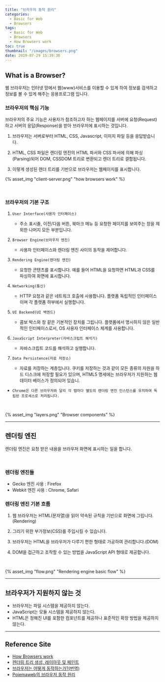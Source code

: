 ```yaml
---
title: "브라우저 동작 원리"
categories:
  - Basic for Web
  - Browsers
tags:
  - Basic for Web
  - Browsers
  - How Browsers work
toc: true
thumbnail: "/images/browsers.png"
date: 2019-07-29 15:39:30
---
```


## What is a Browser?

웹 브라우저는 인터넷 망에서 웹(www)서비스를 이용할 수 있게 하여 정보를 검색하고 정보를 볼 수 있게 해주는 응용프로그램 입니다.
<br/>

<!-- more -->

### 브라우저의 핵심 기능

브라우저의 주요 기능은 사용자가 참조하고자 하는 웹페이지를 서버에 요청(Request)하고 서버의 응답(Response)을 받아 브라우저에 표시하는 것입니다.

1. 브라우저는 서버로부터 HTML, CSS, Javascript, 이미지 파일 등을 응답받습니다.

2. HTML, CSS 파일은 렌더링 엔진의 HTML 파서와 CSS 파서에 의해 파싱(Parsing)되어 DOM, CSSDOM 트리로 변환되고 렌더 트리로 결합됩니다.

3. 이렇게 생성된 렌더 트리를 기반으로 브라우저는 웹페이지를 표시합니다.

{% asset_img "client-server.png" "how browsers work" %}

<br/>

### 브라우저의 기본 구조

1. `User Interface(사용자 인터페이스)`

   - 주소 표시줄, 이전/다음 버튼, 북마크 메뉴 등 요청한 페이지를 보여주는 창을 제외한 나머지 모든 부분입니다.

2. `Browser Engine(브라우저 엔진)`

   - 사용자 인터페이스와 렌더링 엔진 사이의 동작을 제어합니다.

3. `Rendering Engine(렌더링 엔진)`

   - 요청한 콘텐츠를 표시합니다. 예를 들어 HTML을 요청하면 HTML과 CSS를 파싱하여 화면에 표시합니다.

4. `Networking(통신)`

   - HTTP 요청과 같은 네트워크 호출에 사용합니다. 플랫폼 독립적인 인터페이스이며 각 플랫폼 하부에서 실행합니다.

5. `UI Backend(UI 백엔드)`

   - 콤보 박스와 창 같은 기본적인 장치를 그립니다. 플랫폼에서 명시하지 않은 일반적인 인터페이스로서, OS 사용자 인터페이스 체계를 사용합니다.

6. `JavaScript Interpreter(자바스크립트 해석기)`

   - 자바스크립트 코드를 해석하고 실행합니다.

7. `Data Persistence(자료 저장소)`
   - 자료를 저장하는 계층입니다. 쿠키를 저장하는 것과 같이 모든 종류의 자원을 하드 디스크에 저장할 필요가 있으며, HTML5 명세에는 브라우저가 지원하는 웹 데이터 베이스가 정의되어 있습니.

- `Chrome은 다른 브라우저와 달리 각 탭마다 별도의 렌더링 엔진 인스턴스를 유지하여 독립된 프로세스로 처리됩니다.`

<br/>

{% asset_img "layers.png" "Browser components" %}

---

## 렌더링 엔진

렌더링 엔진은 요청 받은 내용을 브라우저 화면에 표시하는 일을 합니다.

<br/>

### 렌더링 엔진들

- Gecko 엔진 사용 : Firefox
- Webkit 엔진 사용 : Chrome, Safari

### 렌더링 엔진 기본 흐름

1. 웹 브라우저는 HTML(문자열)을 읽어 약속된 규칙을 기반으로 화면에 그립니다.(Rendering)

2. 그리기 위한 부가정보(CSS)를 주입시킬 수 있습니다.

3. 브라우저는 HTML을 브라우저가 다루기 편한 형태로 가공하여 관리합니다.(DOM)

4. DOM을 접근하고 조작할 수 있는 방법을 JavaScript API 형태로 제공합니다.

<br/>

{% asset_img "flow.png" "Rendering engine basic flow" %}

---

## 브라우저가 지원하지 않는 것

- 브라우저는 파일 시스템을 제공하지 않는다.
- JavaScript는 모듈 시스템을 제공하지 않는다.
- HTML은 정해진 UI를 포함한 컴포넌트를 제공하나 표준적인 확장 방법을 제공하지 않는다.

---

## Reference Site

- [How Browsers work](https://www.html5rocks.com/en/tutorials/internals/howbrowserswork/)
- [렌더링 트리 생성, 레이아웃 및 페인트](https://developers.google.com/web/fundamentals/performance/critical-rendering-path/render-tree-construction?hl=ko)
- [브라우저는 어떻게 동작하는가?(번역)](https://d2.naver.com/helloworld/59361)
- [Poiemaweb의 브라우저 동작 원리](https://poiemaweb.com/js-browser)

